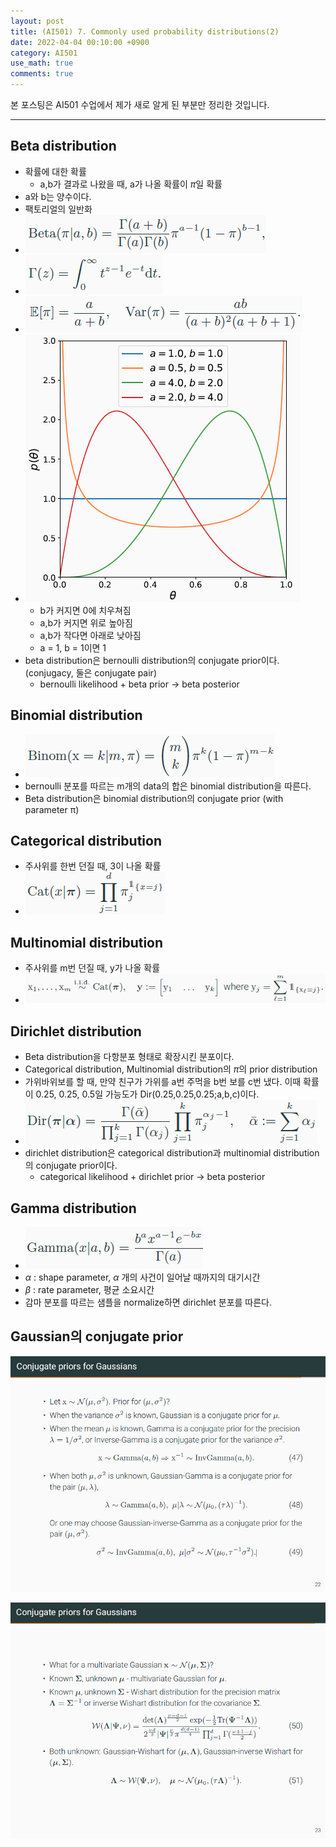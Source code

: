 ```yaml
---
layout: post
title: (AI501) 7. Commonly used probability distributions(2)
date: 2022-04-04 00:10:00 +0900
category: AI501
use_math: true
comments: true
---
```


본 포스팅은 AI501 수업에서 제가 새로 알게 된 부분만 정리한 것입니다.

---

## Beta distribution

- 확률에 대한 확률
  - a,b가 결과로 나왔을 때, a가 나올 확률이 $\pi$일 확률
- a와 b는 양수이다.
- 팩토리얼의 일반화
- ![alt image](/public/img/220405/beta.png)
- ![alt image](/public/img/220405/beta2.png)
- ![alt image](/public/img/220405/beta3.png)
- ![alt image](/public/img/220405/beta4.png)
  - b가 커지면 0에 치우쳐짐
  - a,b가 커지면 위로 높아짐
  - a,b가 작다면 아래로 낮아짐
  - a = 1, b = 1이면 1
- beta distribution은 bernoulli distribution의 conjugate prior이다. (conjugacy, 둘은 conjugate pair)
  - bernoulli likelihood + beta prior $\rightarrow$ beta posterior

## Binomial distribution

- ![alt image](/public/img/220405/binormial.png)
- bernoulli 분포를 따르는 m개의 data의 합은 binomial distribution을 따른다.
- Beta distribution은 binomial distribution의 conjugate prior (with
parameter π)

## Categorical distribution

- 주사위를 한번 던질 때, 3이 나올 확률
- ![alt image](/public/img/220405/category.png)

## Multinomial distribution

- 주사위를 m번 던질 때, y가 나올 확률 
- ![alt image](/public/img/220405/multinomial.png)

## Dirichlet distribution

- Beta distribution을 다항분포 형태로 확장시킨 분포이다.
- Categorical distribution, Multinomial distribution의 $\pi$의 prior distribution
- 가위바위보를 할 때, 만약 친구가 가위를 a번 주먹을 b번 보를 c번 냈다. 이때 확률이 0.25, 0.25, 0.5일 가능도가 Dir(0.25,0.25,0.25;a,b,c)이다.
- ![alt image](/public/img/220407/dirichlet.png)
- dirichlet distribution은 categorical distribution과 multinomial distribution의 conjugate prior이다.
  - categorical likelihood + dirichlet prior $\rightarrow$ beta posterior

## Gamma distribution

- ![alt image](/public/img/220407/gamma.png)
- $\alpha$ : shape parameter, $\alpha$ 개의 사건이 일어날 때까지의 대기시간
- $\beta$ : rate parameter, 평균 소요시간
- 감마 분포를 따르는 샘플을 normalize하면 dirichlet 분포를 따른다.

## Gaussian의 conjugate prior

![alt image](/public/img/220407/conjugate_prior_gaussian.png)

![alt image](/public/img/220407/conjugate_prior_gaussian2.png)
